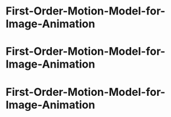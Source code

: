# First-Order-Motion-Model-for-Image-Animation
# First-Order-Motion-Model-for-Image-Animation
# First-Order-Motion-Model-for-Image-Animation
